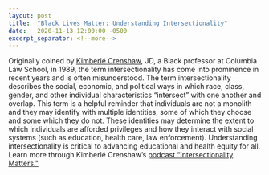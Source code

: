 ```yaml
---
layout: post
title:  "Black Lives Matter: Understanding Intersectionality"
date:   2020-11-13 12:00:00 -0500
excerpt_separator: <!--more-->
---
```

Originally coined by [Kimberlé Crenshaw][kimberle-crenshaw], JD, a Black professor at Columbia Law School, in 1989, the term intersectionality has come into prominence in recent years and is often <!--more--> misunderstood. The term intersectionality describes the social, economic, and political ways in which race, class, gender, and other individual characteristics “intersect” with one another and overlap. This term is a helpful reminder that individuals are not a monolith and they may identify with multiple identities, some of which they choose and some which they do not. These identities may determine the extent to which individuals are afforded privileges and how they interact with social systems (such as education, health care, law enforcement). Understanding intersectionality is critical to advancing educational and health equity for all. Learn more through Kimberlé Crenshaw’s [podcast “Intersectionality Matters."][podcast]

[kimberle-crenshaw]: http://r20.rs6.net/tn.jsp?f=001FWtrANewZ_NJK-hUw7ah9zJBsmSs3rEjzFyOZyzGZ7dS5SN9nBPmiOwGytAxz5p7Lkk-d5iUq1q1m2-uzpgJcqzmRBIIIhV59GX-XJlWn0zMcO0-0vn3V31IrvucIpAWa7cXr44NOEoSrDjo0CtF_UxKPxMmJqDCIqd38GEOiT4LlMcWUn5q4fnv1mllPj1jqQgj1anizCCPtzq32d8Gu3lSwbYofdF4puiBvGgP6iBr_1535IjdB__65y9HR8vb3BQpnd_FxvaP6K-8ffdrpel-hU17wAOO2Gk9bZx3cLUvgRTUCgqu2ir3MvPvb0HcgDiWCr1ElhKvUqcQuN15dUl3-iiwoPnvEpKo7uD3v8hM8rXsL-YbcEUb9N5uOcosh84qBVfc7vShqJ3nfcdz4wngOlyvTc846uej5zpJKY3kOESTv_o7rBMx-WE0RTvAtd0-elrYzTNPWuUGzkaloj9gLRl67Etffm9t1r5rLmR0lPUgpST5hXE-FY7GpKJW1ZOEuh0NaryeABo1OPoPCXAkx8XK2DIZvF54YewAD8JeSGj4_I6PsjG1QVwe-g3_J_lbd5Tgi-BlY6rITB6_n36e3gvF3wSpLT-zOPt-Le2ch203mD2Dakcct5bajdfGtoZjexVC7SfU8B2vC-OSY8MNFRsnttz2yPQYuUM8cAn-p6vXG_0HRIczd9Gos7T2DGFUqizoAQEssxfN2eMb9JredFW1eWDkO6YjQDafK4E2fmqXqRBDbsaEbz04w-AAovOZ-_GHtvl9jRzcS9mIxCZxOvbDQHXuHgVJW5wi97Wj1wQMt58CXq5zwVvSaU2_au-7EYM_bP4aEi_AHnJuZ1kr-PNZsKvszuHgXJOZQWs=&c=UOiIn22xL9ffnXdp0ks91PJK0k4zMP3STjYl3B2Nbvgdildo71zS0g==&ch=PmdpDMXvycKo4PXsAt8aA9x71JulOW8B59pgtnzT8V65WPvm7AMj4Q==
[podcast]:http://r20.rs6.net/tn.jsp?f=001FWtrANewZ_NJK-hUw7ah9zJBsmSs3rEjzFyOZyzGZ7dS5SN9nBPmiOwGytAxz5p7swcEXE4HvPlI1krDTNKL-Wv6V-JrGLKsGAlYLplgzzEkr7clqZW-ilxErJNOrzFfU7sUOKrgymVm_SK2kf3h4Q==&c=UOiIn22xL9ffnXdp0ks91PJK0k4zMP3STjYl3B2Nbvgdildo71zS0g==&ch=PmdpDMXvycKo4PXsAt8aA9x71JulOW8B59pgtnzT8V65WPvm7AMj4Q==
